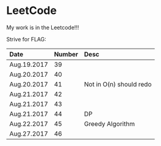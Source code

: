 # LeetCode
My work is in the Leetcode!!! 

Strive for FLAG:

| Date        |   Number | Desc                    |
| :---------- | :------- | :----                   |
| Aug.19.2017 |       39 |                         |
| Aug.20.2017 |       40 |                         |
| Aug.20.2017 |       41 | Not in O(n) should redo |
| Aug.21.2017 |       42 |                         |
| Aug.21.2017 |       43 |                         |
| Aug.21.2017 |       44 | DP                      |
| Aug.22.2017 |       45 | Greedy Algorithm        |
| Aug.27.2017 |       46 |                         |




